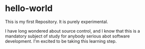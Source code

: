 # hello-world
This is my first Repository. It is purely experimental.

I have long wondered about source control, and I know that this is a mandatory subject of study for anybody serious abot software development. I'm excited to be taking this learning step.
